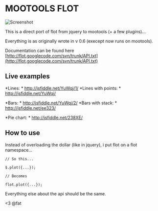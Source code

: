 MOOTOOLS FLOT
=============

![Screenshot](http://f.cl.ly/items/323p1i3R1J0o2F1w0n0m/Screen%20shot%202011-03-10%20at%2010.59.32%20AM.png)

This is a direct port of flot from jquery to mootools (+ a few plugins)...

Everything is as originally wrote in v 0.6 (execept now runs on mootools).

Documentation can be found here [http://flot.googlecode.com/svn/trunk/API.txt](http://flot.googlecode.com/svn/trunk/API.txt)

Live examples
----------

*Lines: * http://jsfiddle.net/YuWqj/1/
*Lines with points: * http://jsfiddle.net/YuWqj/

*Bars: * http://jsfiddle.net/YuWqj/2/
*Bars with stack: * http://jsfiddle.net/ee323/

*Pie chart: * http://jsfiddle.net/238XE/



How to use
----------

Instead of overloading the dollar (like in jquery), i put flot on a flot namespace...

    // So this...

    $.plot({...});

    // Becomes

    flot.plot({...});

Everything else about the api should be the same.

<3 @fat


